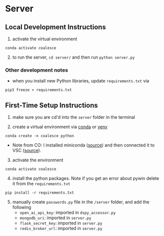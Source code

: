 # Server

## Local Development Instructions

1. activate the virtual environment
```
conda activate coalesce
```

2. to run the server, `cd server/` and then run `python server.py`

### Other development notes
- when you install new Python libraries, update `requirements.txt` via 
```
pip3 freeze > requirements.txt
```

## First-Time Setup Instructions

1. make sure you are cd'd into the `server` folder in the terminal 

2. create a virtual environment via [conda](https://conda.io/projects/conda/en/latest/user-guide/getting-started.html#managing-python) or [venv](https://docs.python.org/3/library/venv.html) 
```
conda create -n coalesce python
```
- Note from CO: I installed miniconda ([source](https://docs.conda.io/projects/miniconda/en/latest/)) and then connected it to VSC ([source](https://saturncloud.io/blog/activating-anaconda-environment-in-vscode-a-guide-for-data-scientists/)).

3. activate the environment
```
conda activate coalesce
```

4. install the python packages. Note if you get an error about pywin delete it from the `requirements.txt` 
```
pip install -r requirements.txt
```

5. manually create `passwords.py` file in the `/server` folder, and add the following 
    - `open_ai_api_key`: imported in `dspy_accessor.py` 
    - `mongodb_uri`: imported in `server.py`
    - `flask_secret_key`: imported in `server.py`
    - `redis_broker_url`: imported in `server.py`

